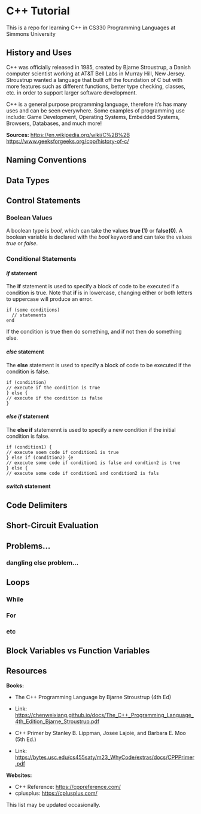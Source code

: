 # C++ Tutorial 
This is a repo for learning C++ in CS330 Programming Languages at Simmons University

## History and Uses
C++ was officially released in 1985, created by Bjarne Stroustrup, a Danish computer scientist
working at AT&T Bell Labs in Murray Hill, New Jersey. Stroustrup wanted a language that built 
off the foundation of C but with more features such as different functions, better type checking, 
classes, etc. in order to support larger software development. 

C++ is a general purpose programming language, therefore it’s has many uses and can be seen everywhere.
Some examples of programming use include: Game Development, Operating Systems, Embedded Systems, Browsers, Databases, and much more!

**Sources:**
https://en.wikipedia.org/wiki/C%2B%2B 
https://www.geeksforgeeks.org/cpp/history-of-c/ 

## Naming Conventions

## Data Types

## Control Statements
### Boolean Values
A boolean type is *bool*, which can take the values **true (1)** or **false(0)**. A boolean variable is declared with the *bool* keyword and can take the values *true* or *false*.

### Conditional Statements
#### *if* statement
The **if** statement is used to specify a block of code to be executed if a condition is true. Note that **if** is in lowercase, changing either or both letters to uppercase will produce an error.
```
if (some conditions)
  // statements
end
```
If the condition is true then do something, and if not then do something else.

#### *else* statement
The **else** statement is used to specify a block of code to be executed if the condition is false.
```
if (condiition)
// execute if the condition is true
} else {
// execute if the condition is false
}
```
#### *else if* statement
The **else if** statemennt is used to specify a new condition if the initial condition is false.
```
if (condition1) {
// execute soem code if condition1 is true
} else if (condition2) {e
// execute some code if condition1 is false and condtion2 is true
} else {
// execute some code if condition1 and condition2 is fals
```

#### *switch* statement

## Code Delimiters

## Short-Circuit Evaluation

## Problems...
### dangling else problem...

## Loops
### While
### For
### etc

## Block Variables vs Function Variables

## Resources

**Books:**
- The C++ Programming Language by Bjarne Stroustrup (4th Ed)
- Link: https://chenweixiang.github.io/docs/The_C++_Programming_Language_4th_Edition_Bjarne_Stroustrup.pdf
  
- C++  Primer by Stanley B. Lippman, Josee Lajoie, and Barbara E. Moo (5th Ed.)
- Link: https://bytes.usc.edu/cs455saty/m23_WhyCode/extras/docs/CPPPrimer.pdf 

**Websites:**
- C++ Reference: https://cppreference.com/ 
- cplusplus: https://cplusplus.com/

This list may be updated occasionally.
